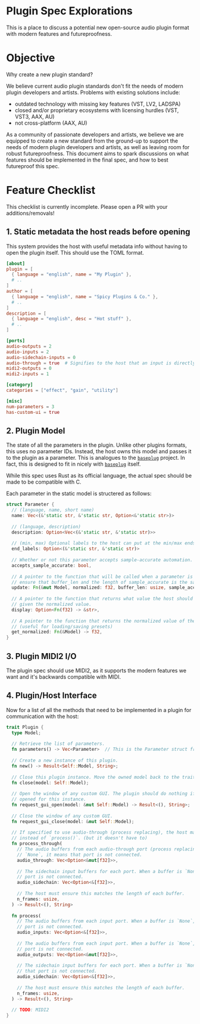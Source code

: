 # Plugin Spec Explorations
This is a place to discuss a potential new open-source audio plugin format with modern features and futureproofness.

# Objective
Why create a new plugin standard?

We believe current audio plugin standards don't fit the needs of modern plugin developers and artists.
Problems with existing solutions include:
* outdated technology with missing key features (VST, LV2, LADSPA)
* closed and/or proprietary ecosystems with licensing hurdles (VST, VST3, AAX, AU)
* not cross-platform (AAX, AU)

As a community of passionate developers and artists, we believe we are equipped to create a new standard from the ground-up to support the needs of modern plugin developers and artists, as well as leaving room for robust futureproofness. This document aims to spark discussions on what features should be implemented in the final spec, and how to best futureproof this spec.

# Feature Checklist
This checklist is currently incomplete. Please open a PR with your additions/removals!

## 1. Static metadata the host reads before opening
This system provides the host with useful metadata info without having to open the plugin itself. This should use the TOML format.

```toml
[about]
plugin = [
  { language = "english", name = "My Plugin" },
  # ..
]
author = [
  { language = "english", name = "Spicy Plugins & Co." },
  # ..
]
description = [
  { language = "english", desc = "Hot stuff" },
  # ..
]

[ports]
audio-outputs = 2
audio-inputs = 2
audio-sidechain-inputs = 0
audio-through = true  # Signifies to the host that an input is directly connected to an output. This allows the host to use "process_replacing" if it wishes to. If the number of inputs does not equal the number of outputs, then the host will ignore this.
midi2-outputs = 0
midi2-inputs = 1

[category]
categories = ["effect", "gain", "utility"]

[misc]
num-parameters = 3
has-custom-ui = true
```

## 2. Plugin Model
The state of all the parameters in the plugin. Unlike other plugins formats, this uses no parameter IDs. Instead, the host owns this model and passes it to the plugin as a parameter. This is analogues to the [`baseplug`] project. In fact, this is designed to fit in nicely with [`baseplug`] itself.

While this spec uses Rust as its official language, the actual spec should be made to be compatible with C.

Each parameter in the static model is structered as follows:
```rust
struct Parameter {
  // (language, name, short name)
  name: Vec<(&'static str, &'static str, Option<&'static str>)>
  
  // (language, description)
  description: Option<Vec<(&'static str, &'static str)>>
  
  // (min, max) Optional labels to the host can put at the min/max ends of the parameter.
  end_labels: Option<(&'static str, &'static str)>  
  
  // Whether or not this parameter accepts sample-accurate automation.
  accepts_sample_accurate: bool,
  
  // A pointer to the function that will be called when a parameter is changed. The host must
  // ensure that buffer_len and the length of sample_accurate is the same.
  update: Fn(&mut Model, normalized: f32, buffer_len: usize, sample_accurate: Option<&[f32]>),
  
  // A pointer to the function that returns what value the host should display to the user
  // given the normalized value.
  display: Option<Fn(f32) -> &str>,
  
  // A pointer to the function that returns the normalized value of the parameter.
  // (useful for loading/saving presets)
  get_normalized: Fn(&Model) -> f32,
}
```

## 3. Plugin MIDI2 I/O
The plugin spec should use MIDI2, as it supports the modern features we want and it's backwards compatible with MIDI.

## 4. Plugin/Host Interface
Now for a list of all the methods that need to be implemented in a plugin for communication with the host:

```rust
trait Plugin {
  type Model;
  
  // Retrieve the list of parameters.
  fn parameters() -> Vec<Parameter>  // This is the Parameter struct from before described above.
  
  // Create a new instance of this plugin.
  fn new() -> Result<Self::Model, String>;
  
  // Close this plugin instance. Move the owned model back to the trait to be destroyed.
  fn close(model: Self::Model);
  
  // Open the window of any custom GUI. The plugin should do nothing if a window is already
  // opened for this instance.
  fn request_gui_open(model: &mut Self::Model) -> Result<(), String>;
  
  // Close the window of any custom GUI.
  fn request_gui_close(model: &mut Self::Model);
  
  // If specified to use audio-through (process replacing), the host may call this function
  // instead of `process()`. (but it doesn't have to)
  fn process_through(
    // The audio buffers from each audio-through port (process replacing). When a buffer is
    // `None`, it means that port is not connected.
    audio_through: Vec<Option<&mut[f32]>>,
    
    // The sidechain input buffers for each port. When a buffer is `None`, it means that
    // port is not connected.
    audio_sidechain: Vec<Option<&[f32]>>,
    
    // The host must ensure this matches the length of each buffer.
    n_frames: usize,
  ) -> Result<(), String>
  
  fn process(
    // The audio buffers from each input port. When a buffer is `None`, it means that
    // port is not connected.
    audio_inputs: Vec<Option<&[f32]>>,
    
    // The audio buffers from each input port. When a buffer is `None`, it means that
    // port is not connected.
    audio_outputs: Vec<Option<&mut[f32]>>,
    
    // The sidechain input buffers for each port. When a buffer is `None`, it means
    // that port is not connected.
    audio_sidechain: Vec<Option<&[f32]>>,
    
    // The host must ensure this matches the length of each buffer.
    n_frames: usize,
  ) -> Result<(), String>
  
  // TODO: MIDI2
}
```

[`baseplug`]: https://github.com/wrl/baseplug
